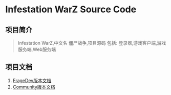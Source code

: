 # Infestation WarZ Source Code

## 项目简介
> Infestation WarZ,中文名 僵尸战争,项目源码
> 包括: 登录器,游戏客户端,游戏服务端,Web服务端

## 项目文档

1. [FrageDev版本文档](./Doc/WarZ_FrageDev/Index.md)
2. [Community版本文档](./Doc/WarZ_Community/Index.md)
